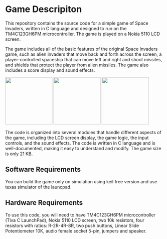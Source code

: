 # Game Descripiton
This repository contains the source code for a simple game of Space Invaders, written in C language and designed to run on the TM4C123GH6PM microcontroller. The game is played on a Nokia 5110 LCD screen.

The game includes all of the basic features of the original Space Invaders game, such as alien invaders that move back and forth across the screen, a player-controlled spaceship that can move left and right and shoot missiles, and shields that protect the player from alien missiles. The game also includes a score display and sound effects.   

<div>
<img src="https://user-images.githubusercontent.com/107086104/220419753-74388a01-7d59-4124-bab8-a5ef6fe2d342.png" width="150">
<img src="https://user-images.githubusercontent.com/107086104/220421351-55a605a0-1a7e-4a20-9481-50519f6fd643.png" width="150">
<img src="https://user-images.githubusercontent.com/107086104/220426568-f42973fe-e49b-4ad7-a5ad-77b2712bf2a6.png" width="150">
</div>
 
 The code is organized into several modules that handle different aspects of the game, including the LCD screen display, the game logic, the input controls, and the sound effects. The code is written in C language and is well-documented, making it easy to understand and modify. The game size is only 21 KB.
 ## Software Requirements
 You can build the game only on simulation using keil free version and use texas simulator of the launcpad.
 ## Hardware Requirements
 To use this code, you will need to have TM4C123GH6PM microcontroller (Tiva C LaunchPad), Nokia 5110 LCD screen, two 10k resistors, four resistors with ratios: R-2R-4R-8R, two push buttons, Linear Slide Potentiometer 10K, audio female socket 5-pin, jumpers and speaker.
